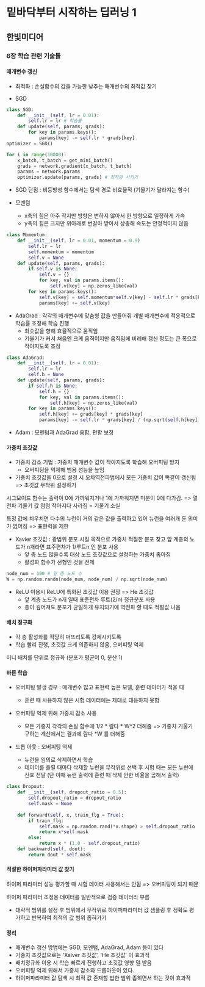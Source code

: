 # 밑바닥부터 시작하는 딥러닝 1
## 한빛미디어
### 6장 학습 관련 기술들

#### 매개변수 갱신
- 최적화 : 손실함수의 값을 가능한 낮추는 매개변수의 최적값 찾기

- SGD
```python
class SGD:
    def __init__(self, lr = 0.01):
        self.lr = lr # 학습률
    def update(self, params, grads):
        for key in params.keys():
            params[key] -= self.lr * grads[key]
optimizer = SGD()

for i in range(10000):
    x_batch, t_batch = get_mini_batch()
    grads = network.gradient(x_batch, t_batch)
    params = network.params
    optimizer.update(params, grads) # 최적화 시키기
```

- SGD 단점 : 비등방성 함수에서는 탐색 경로 비효율적 (기울기가 달라지는 함수)

- 모멘텀
    - x축의 힘은 아주 작지만 방향은 변하지 않아서 한 방향으로 일정하게 가속
    - y축의 힘은 크지만 위아래로 번갈아 받아서 상충해 속도는 안정적이지 않음
```python
class Momentum:
    def __init__(self, lr = 0.01, momentum = 0.9)
        self.lr = lr
        self.momentum = momentum
        self.v = None
    def update(self, params, grads):
        if self.v is None:
            self.v = {}
            for key, val in params.items():
                self.v[key] = np.zeros_like(val)
        for key in params.keys():
            self.v[key] = self.momentum*self.v[key] - self.lr * grads[key]
            params[key] += self.v[key]
```

- AdaGrad : 각각의 매개변수에 맞춤형 값을 만들어줘 개별 매개변수에 적응적으로 학습률 조정해 학습 진행
    - 최솟값을 향해 효율적으로 움직임
    - 기울기가 커서 처음엔 크게 움직이지만 움직임에 비례해 갱신 정도는 큰 폭으로 작아지도록 조정
```python
class AdaGrad:
    def __init__(self, lr = 0.01):
        self.lr = lr
        self.h = None
    def update(self, params, grads):
        if self.h is None:
            self.h = {}
            for key, val in params.items():
                self.h[key] = np.zeros_like(val)
        for key in params.keys():
            self.h[key] += grads[key] * grads[key]
            params[key] -= self.lr * grads[key] / (np.sqrt(self.h[key])+ 1e-7)
```

- Adam : 모멘텀과 AdaGrad 융합, 편향 보정

#### 가중치 초깃값
- 가중치 감소 기법 : 가중치 매개변수 값이 작아지도록 학습해 오버피팅 방지
    - 오버피팅을 억제해 범용 성능을 높임
- 가중치 초깃값을 0으로 설정 시 오차역전파법에서 모든 가중치 값이 똑같이 갱신됨 => 초깃값 무작위 설정하기

시그모이드 함수는 출력이 0에 가까워지거나 1에 가까워지면 미분이 0에 다가감. => 열전파 기울기 값 점점 작아지다 사라짐 = 기울기 소실

특정 값에 치우치면 다수의 뉴런이 거의 같은 값을 출력하고 있어 뉴런을 여러개 둔 의미가 없어짐 => 표현력을 제한

- Xavier 초깃값 : 광범위 분포 시킬 목적으로 가중치 적절한 분포 찾고 앞 계층의 노드가 n개라면 표주편차가 1/루트n 인 분포 사용
    - 앞 층 노드 많을수록 대상 노드 초깃값으로 설정하는 가중치 좁아짐
    - 활성화 함수가 선형인 것을 전제
```python
node_num = 100 # 앞 층 노드 수
W = np.random.randn(node_num, node_num) / np.sqrt(node_num)
```

- ReLU 이용시 ReLU에 특화된 초깃값 이용 권장 => He 초깃값
    - 앞 계층 노드가 n개 일때 표준편차 루트(2/n) 정규분포 사용
    - 층이 깊어져도 분포가 균일하게 유지되기에 역전파 할 때도 적절값 나옴

#### 배치 정규화
- 각 층 활성화를 적당히 퍼뜨리도록 강제시키도록
- 학습 빨리 진행, 초깃값 크게 의존하지 않음, 오버피팅 억제

미니 배치를 단위로 정규화 (분포가 평균이 0, 분산 1)

#### 바른 학습
- 오버피팅 발생 경우 : 매개변수 많고 표현력 높은 모델, 훈련 데이터가 적을 때
    - 훈련 때 사용하지 않은 시험 데이터에는 제대로 대응하지 못함

- 오버피팅 억제 위해 가중치 감소 사용
    - 모든 가중치 각각의 손실 함수에 1/2 * 람다 * W^2 더해줌 => 가중치 기울기 구하는 계산에서는 결과에 람다 *W 를 더해줌

- 드롭 아웃 : 오버피팅 억제
    - 뉴런을 임의로 삭제하면서 학습
    - 데이터를 흘릴 때마다 삭제할 뉴런을 무작위로 선택 후 시험 때는 모든 뉴런에 신호 전달 (단 이때 뉴런 출력에 훈련 때 삭제 안한 비율을 곱해서 출력)

```python
class Dropout:
    def __init__(self, dropout_ratio = 0.5):
        self.dropout_ratio = dropout_ratio
        self.mask = None
    
    def forward(self, x, train_flg = True):
        if train_flg:
            self.mask = np.random.rand(*x.shape) > self.dropout_ratio
            return x*self.mask
        else:
            return x * (1.0 - self.dropout_ratio)
    def backward(self, dout):
        return dout * self.mask
```

#### 적절한 하이퍼파라미터 값 찾기
하이퍼 파라미터 성능 평가할 때 시험 데이터 사용해서는 안됨 => 오버피팅이 되기 때문

하이퍼 파라미터 조정용 데이터를 일반적으로 검증 데이터라 부름

- 대략적 범위를 설정 후 범위에서 무작위로 하이퍼파라미터 값 샘플링 후 정확도 평가하고 반복하여 최적의 값 범위 좁혀가기


#### 정리
- 매개변수 갱신 방법에는 SGD, 모멘텀, AdaGrad, Adam 등이 있다
- 가중치 초깃값으로는 'Xaiver 초깃값', 'He 초깃값' 이 효과적
- 배치정규화 이용 시 학습 빠르게 진행하고 초깃값 영향 덜 받음
- 오버피팅 억제 위해서 가중치 감소와 드롭아웃이 있다.
- 하이퍼파라미터 값 탐색 시 최적 값 존재할 법한 범위 좁히면서 하는 것이 효과적